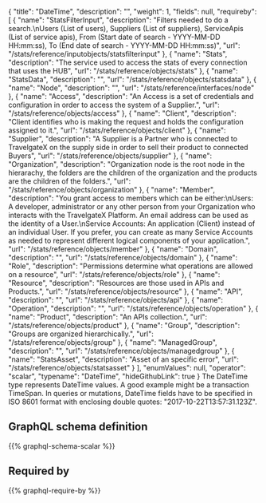 {
  "title": "DateTime",
  "description": "",
  "weight": 1,
  "fields": null,
  "requireby": [
    {
      "name": "StatsFilterInput",
      "description": "Filters needed to do a search.\nUsers (List of users), Suppliers (List of suppliers), ServiceApis (List of service apis), From (Start date of search - YYYY-MM-DD HH:mm:ss), To (End date of search - YYYY-MM-DD HH:mm:ss)",
      "url": "/stats/reference/inputobjects/statsfilterinput"
    },
    {
      "name": "Stats",
      "description": "The service used to access the stats of every connection that uses the HUB",
      "url": "/stats/reference/objects/stats"
    },
    {
      "name": "StatsData",
      "description": "",
      "url": "/stats/reference/objects/statsdata"
    },
    {
      "name": "Node",
      "description": "",
      "url": "/stats/reference/interfaces/node"
    },
    {
      "name": "Access",
      "description": "An Access is a set of credentials and configuration in order to access the system of a Supplier.",
      "url": "/stats/reference/objects/access"
    },
    {
      "name": "Client",
      "description": "Client identifies who is making the request and holds the configuration assigned to it.",
      "url": "/stats/reference/objects/client"
    },
    {
      "name": "Supplier",
      "description": "A Supplier is a Partner who is connected to TravelgateX on the supply side in order to sell their product to connected Buyers",
      "url": "/stats/reference/objects/supplier"
    },
    {
      "name": "Organization",
      "description": "Organization node is the root node in the hierarachy, the folders are the children of the organization and the products are the children of the folders.",
      "url": "/stats/reference/objects/organization"
    },
    {
      "name": "Member",
      "description": "You grant access to members which can be either:\nUsers: A developer, administrator or any other person from your Organization who interacts with the TravelgateX Platform. An email address can be used as the identity of a User.\nService Accounts: An application (Client) instead of an individual User. If you prefer, you can create as many Service Accounts as needed to represent different logical components of your application.",
      "url": "/stats/reference/objects/member"
    },
    {
      "name": "Domain",
      "description": "",
      "url": "/stats/reference/objects/domain"
    },
    {
      "name": "Role",
      "description": "Permissions determine what operations are allowed on a resource",
      "url": "/stats/reference/objects/role"
    },
    {
      "name": "Resource",
      "description": "Resources are those used in APIs and Products.",
      "url": "/stats/reference/objects/resource"
    },
    {
      "name": "API",
      "description": "",
      "url": "/stats/reference/objects/api"
    },
    {
      "name": "Operation",
      "description": "",
      "url": "/stats/reference/objects/operation"
    },
    {
      "name": "Product",
      "description": "An APIs collection.",
      "url": "/stats/reference/objects/product"
    },
    {
      "name": "Group",
      "description": "Groups are organized hierarchically.",
      "url": "/stats/reference/objects/group"
    },
    {
      "name": "ManagedGroup",
      "description": "",
      "url": "/stats/reference/objects/managedgroup"
    },
    {
      "name": "StatsAsset",
      "description": "Asset of an specific error",
      "url": "/stats/reference/objects/statsasset"
    }
  ],
  "enumValues": null,
  "operator": "scalar",
  "typename": "DateTime",
  "hideGithubLink": true
}
The DateTime type represents DateTime values. A good example might be a transaction TimeSpan.
In queries or mutations, DateTime fields have to be specified in ISO 8601 format with enclosing double quotes: "2017-10-22T13:57:31.123Z".
## GraphQL schema definition

{{% graphql-schema-scalar %}}

## Required by

{{% graphql-require-by %}}
